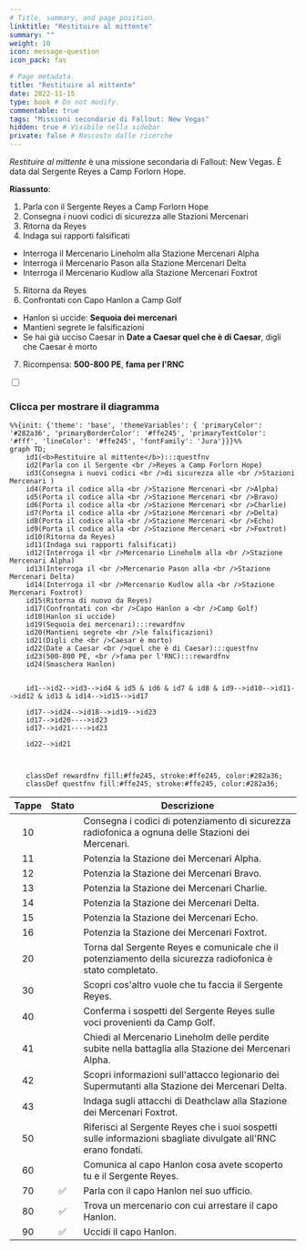 ```yaml
---
# Title, summary, and page position.
linktitle: "Restituire al mittente"
summary: ""
weight: 10
icon: message-question
icon_pack: fas

# Page metadata.
title: "Restituire al mittente"
date: 2022-11-15
type: book # Do not modify.
commentable: true
tags: "Missioni secondarie di Fallout: New Vegas"
hidden: true # Visibile nella sidebar
private: false # Nascosto dalle ricerche
---
```


<div class="fnv">


*Restituire al mittente* è una missione secondaria di Fallout: New Vegas. È data dal Sergente Reyes a Camp Forlorn Hope.

**Riassunto**:
1. Parla con il Sergente Reyes a Camp Forlorn Hope
2. Consegna i nuovi codici di sicurezza alle Stazioni Mercenari 
3. Ritorna da Reyes
4.  Indaga sui rapporti falsificati
   -  Interroga il Mercenario Lineholm alla Stazione Mercenari Alpha
   -  Interroga il Mercenario Pason alla Stazione Mercenari Delta
   -  Interroga il Mercenario Kudlow alla Stazione Mercenari Foxtrot
5.  Ritorna da Reyes
6.  Confrontati con Capo Hanlon a Camp Golf
   -  Hanlon si uccide: **Sequoia dei mercenari**
   -  Mantieni segrete le falsificazioni
   -  Se hai già ucciso Caesar in **Date a Caesar quel che è di Caesar**, digli che Caesar è morto
7.  Ricompensa: **500-800 PE**, **fama per l'RNC**

<section class="chart-collapse">
<input type="checkbox" name="collapse2" id="handle2">
<h3 class="handle">
<label for="handle2">Clicca per mostrare il diagramma</label>
</h3>
<div class="content">

```mermaid
%%{init: {'theme': 'base', 'themeVariables': { 'primaryColor': '#282a36', 'primaryBorderColor': '#ffe245', 'primaryTextColor': '#fff', 'lineColor': '#ffe245', 'fontFamily': 'Jura'}}}%%
graph TD;
    id1(<b>Restituire al mittente</b>):::questfnv
    id2(Parla con il Sergente <br />Reyes a Camp Forlorn Hope)
    id3(Consegna i nuovi codici <br />di sicurezza alle <br />Stazioni Mercenari )
    id4(Porta il codice alla <br />Stazione Mercenari <br />Alpha)
    id5(Porta il codice alla <br />Stazione Mercenari <br />Bravo)
    id6(Porta il codice alla <br />Stazione Mercenari <br />Charlie)
    id7(Porta il codice alla <br />Stazione Mercenari <br />Delta) 
    id8(Porta il codice alla <br />Stazione Mercenari <br />Echo)
    id9(Porta il codice alla <br />Stazione Mercenari <br />Foxtrot)
    id10(Ritorna da Reyes)
    id11(Indaga sui rapporti falsificati)
    id12(Interroga il <br />Mercenario Lineholm alla <br />Stazione Mercenari Alpha)
    id13(Interroga il <br />Mercenario Pason alla <br />Stazione Mercenari Delta)
    id14(Interroga il <br />Mercenario Kudlow alla <br />Stazione Mercenari Foxtrot)
    id15(Ritorna di nuovo da Reyes) 
    id17(Confrontati con <br />Capo Hanlon a <br />Camp Golf)
    id18(Hanlon si uccide)
    id19(Sequoia dei mercenari):::rewardfnv
    id20(Mantieni segrete <br />le falsificazioni)
    id21(Digli che <br />Caesar è morto)
    id22(Date a Caesar <br />quel che è di Caesar):::questfnv
    id23(500-800 PE, <br />fama per l'RNC):::rewardfnv
    id24(Smaschera Hanlon)

    
    id1-->id2-->id3-->id4 & id5 & id6 & id7 & id8 & id9-->id10-->id11-->id12 & id13 & id14-->id15-->id17

    id17-->id24-->id18-->id19-->id23
    id17-->id20---->id23
    id17-->id21---->id23

    id22-->id21

    
    
    classDef rewardfnv fill:#ffe245, stroke:#ffe245, color:#282a36;
    classDef questfnv fill:#ffe245, stroke:#ffe245, color:#282a36;
```

</div>
</section>

| Tappe |       Stato        | Descrizione |
|:-----:|:------------------:| ----------- |
|                           10                          |            | Consegna i codici di potenziamento di sicurezza radiofonica a ognuna delle Stazioni dei Mercenari.                                                                          |
|                           11                          |            | Potenzia la Stazione dei Mercenari Alpha.                                                                                                                                   |
|                           12                          |            | Potenzia la Stazione dei Mercenari Bravo.                                                                                                                                   |
|                           13                          |            | Potenzia la Stazione dei Mercenari Charlie.                                                                                                                                 |
|                           14                          |            | Potenzia la Stazione dei Mercenari Delta.                                                                                                                                   |
|                           15                          |            | Potenzia la Stazione dei Mercenari Echo.                                                                                                                                    |
|                           16                          |            | Potenzia la Stazione dei Mercenari Foxtrot.                                                                                                                                 |
|                           20                          |            | Torna dal Sergente Reyes e comunicale che il potenziamento della sicurezza radiofonica è stato completato.                                                                  |
|                           30                          |            | Scopri cos'altro vuole che tu faccia il Sergente Reyes.                                                                                                                     |
|                           40                          |            | Conferma i sospetti del Sergente Reyes sulle voci provenienti da Camp Golf.                                                                                                 |
|                           41                          |            | Chiedi al Mercenario Lineholm delle perdite subite nella battaglia alla Stazione dei Mercenari Alpha.                                                                       |
|                           42                          |            | Scopri informazioni sull'attacco legionario dei Supermutanti alla Stazione dei Mercenari Delta.                                                                             |
|                           43                          |            | Indaga sugli attacchi di Deathclaw alla Stazione dei Mercenari Foxtrot.                                                                                                     |
|                           50                          |            | Riferisci al Sergente Reyes che i suoi sospetti sulle informazioni sbagliate divulgate all'RNC erano fondati.                                                               |
|                           60                          |            | Comunica al capo Hanlon cosa avete scoperto tu e il Sergente Reyes.                                                                                                         |
|                           70                          | :white_check_mark: | Parla con il capo Hanlon nel suo ufficio.                                                                                                                                   |
|                           80                          | :white_check_mark: | Trova un mercenario con cui arrestare il capo Hanlon.                                                                                                                       |
|                           90                          | :white_check_mark: | Uccidi il capo Hanlon.                                                                                                                                                      |




</div>


